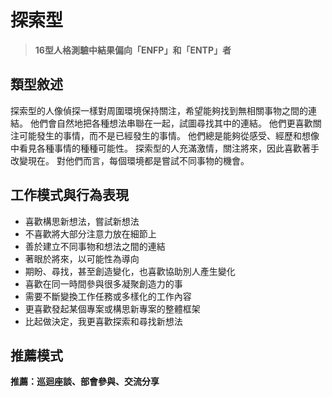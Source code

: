 # 探索型
> **16型人格測驗中結果偏向「ENFP」和「ENTP」者** 

## 類型敘述
探索型的人像偵探一樣對周圍環境保持關注，希望能夠找到無相關事物之間的連結。
他們會自然地把各種想法串聯在一起，試圖尋找其中的連結。
他們更喜歡關注可能發生的事情，而不是已經發生的事情。
他們總是能夠從感受、經歷和想像中看見各種事情的種種可能性。
探索型的人充滿激情，關注將來，因此喜歡著手改變現在。
對他們而言，每個環境都是嘗試不同事物的機會。


## 工作模式與行為表現
+ 喜歡構思新想法，嘗試新想法
+ 不喜歡將大部分注意力放在細節上
+ 善於建立不同事物和想法之間的連結
+ 著眼於將來，以可能性為導向
+ 期盼、尋找，甚至創造變化，也喜歡協助別人產生變化
+ 喜歡在同一時間參與很多凝聚創造力的事
+ 需要不斷變換工作任務或多樣化的工作內容
+ 更喜歡發起某個專案或構思新專案的整體框架
+ 比起做決定，我更喜歡探索和尋找新想法

## 推薦模式
**推薦：巡迴座談、部會參與、交流分享**
